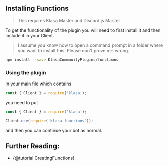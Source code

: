 ## Installing Functions

> This requires Klasa Master and Discord.js Master

To get the functionality of the plugin you will need to first install it and then include it in your Client.

> I assume you know how to open a command prompt in a folder where you want to install this. Please don't prove me wrong.

```sh
npm install --save KlasaCommunityPlugins/functions
```

### Using the plugin

In your main file which contains

```js
const { Client } = require('klasa');
```

you need to put

```js
const { Client } = require('klasa');

Client.use(require('klasa-functions'));
```

and then you can continue your bot as normal.


## Further Reading:

- {@tutorial CreatingFunctions}

